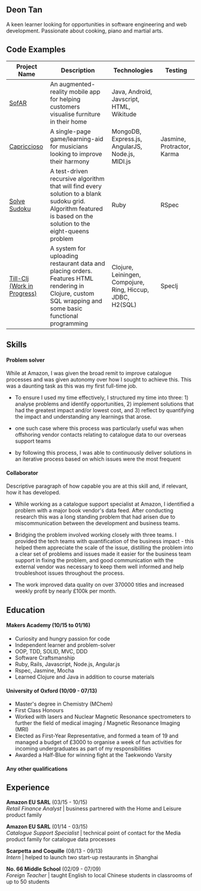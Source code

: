 ## Deon Tan

A keen learner looking for opportunities in software engineering and web development. Passionate about cooking, piano and martial arts.

## Code Examples

Project Name | Description | Technologies | Testing
--- | --- | --- | ---
[SofAR](https://github.com/djtango/furniture-app) |  An augmented-reality mobile app for helping customers visualise furniture in their home | Java, Android, Javscript, HTML, Wikitude  | 
[Capriccioso](https://github.com/djtango/capriccioso) | A single-page game/learning-aid for musicians looking to improve their harmony | MongoDB, Express.js, AngularJS, Node.js, MIDI.js | Jasmine, Protractor, Karma
[Solve Sudoku](https://github.com/djtango/Algorithms/sudoku) | A test-driven recursive algorithm that will find every solution to a blank sudoku grid. Algorithm featured is based on the solution to the eight-queens problem  |  Ruby | RSpec
[Till-Clj (Work in Progress)](https://github.com/djtango/till-clj) | A system for uploading restaurant data and placing orders. Features HTML rendering in Clojure, custom SQL wrapping and some basic functional programming  | Clojure, Leiningen, Compojure, Ring, Hiccup, JDBC, H2(SQL) | Speclj

## Skills

#### Problem solver

While at Amazon, I was given the broad remit to improve catalogue processes and was given autonomy over how I sought to achieve this. This was a daunting task as this was my first full-time job.
- To ensure I used my time effectively, I structured my time into three: 1) analyse problems and identify opportunities, 2) implement solutions that had the greatest impact and/or lowest cost, and 3) reflect by quantifying the impact and understanding any learnings that arose.

- one such case where this process was particularly useful was when offshoring vendor contacts relating to catalogue data to our overseas support teams
- by following this process, I was able to continuously deliver solutions in an iterative process based on which issues were the most frequent

#### Collaborator

Descriptive paragraph of how capable you are at this skill and, if relevant, how it has developed.

- While working as a catalogue support specialist at Amazon, I identified a problem with a major book vendor's data feed. After conducting research this was a long standing problem that had arisen due to miscommunication between the development and business teams.

- Bridging the problem involved working closely with three teams. I provided the tech teams with quantification of the business impact - this helped them appreciate the scale of the issue, distilling the problem into a clear set of problems and issues made it easier for the business team support in fixing the problem, and good communication with the external vendor was necessary to keep them well informed and help troubleshoot issues throughout the process.
- The work improved data quality on over 370000 titles and increased weekly profit by nearly £100k per month.

## Education

#### Makers Academy (10/15 to 01/16)

- Curiosity and hungry passion for code
- Independent learner and problem-solver
- OOP, TDD, SOLID, MVC, DDD
- Software Craftsmanship
- Ruby, Rails, Javascript, Node.js, Angular.js
- Rspec, Jasmine, Mocha
- Learned Clojure and Java in addition to course materials

#### University of Oxford (10/09 - 07/13)

- Master's degree in Chemistry (MChem)
- First Class Honours
- Worked with lasers and Nuclear Magnetic Resonance spectrometers to further the field of medical imaging / Magnetic Resonance Imaging (MRI)
- Elected as First-Year Representative, and formed a team of 19 and managed a budget of £3000 to organise a week of fun activities for incoming undergraduates as part of my responsibilities
- Awarded a Half-Blue for winning fight at the Taekwondo Varsity

#### Any other qualifications

## Experience

**Amazon EU SARL** (03/15 - 10/15)    
*Retail Finance Analyst* | business partnered with the Home and Leisure product family

**Amazon EU SARL** (01/14 - 03/15)   
*Catalogue Support Specialist* | technical point of contact for the Media product family for catalogue data processes

**Scarpetta and Coquille** (08/13 - 09/13)    
*Intern*  | helped to launch two start-up restaurants in Shanghai

**No. 66 Middle School** (02/09 - 07/09)    
*Foreign Teacher* | taught English to local Chinese students in classrooms of up to 50 students 
